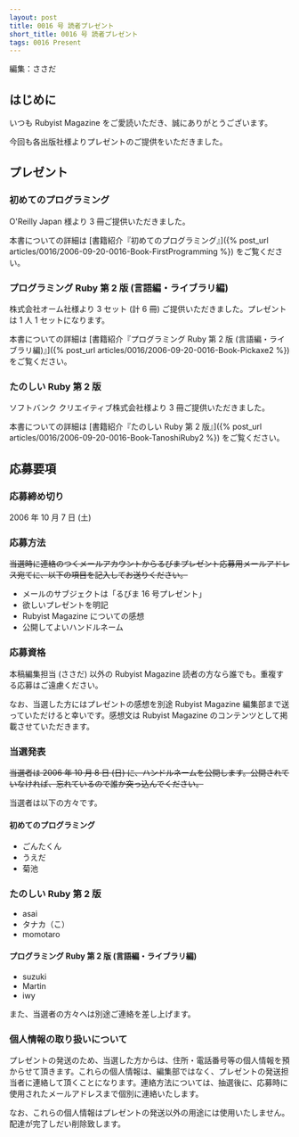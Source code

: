 ```yaml
---
layout: post
title: 0016 号 読者プレゼント
short_title: 0016 号 読者プレゼント
tags: 0016 Present
---
```



編集：ささだ

## はじめに

いつも Rubyist Magazine をご愛読いただき、誠にありがとうございます。

今回も各出版社様よりプレゼントのご提供をいただきました。

## プレゼント

### 初めてのプログラミング

O'Reilly Japan 様より 3 冊ご提供いただきました。

本書についての詳細は [書籍紹介『初めてのプログラミング』]({% post_url articles/0016/2006-09-20-0016-Book-FirstProgramming %}) をご覧ください。

### プログラミング Ruby 第 2 版 (言語編・ライブラリ編)

株式会社オーム社様より 3 セット (計 6 冊) ご提供いただきました。プレゼントは 1 人 1 セットになります。

本書についての詳細は [書籍紹介『プログラミング Ruby 第 2 版 (言語編・ライブラリ編)』]({% post_url articles/0016/2006-09-20-0016-Book-Pickaxe2 %}) をご覧ください。

### たのしい Ruby 第 2 版

ソフトバンク クリエイティブ株式会社様より 3 冊ご提供いただきました。

本書についての詳細は [書籍紹介『たのしい Ruby 第 2 版』]({% post_url articles/0016/2006-09-20-0016-Book-TanoshiRuby2 %}) をご覧ください。

## 応募要項

### 応募締め切り

2006 年 10 月 7 日 (土)

### 応募方法

 ~~当選時に連絡のつくメールアカウントからるびまプレゼント応募用メールアドレス宛てに、以下の項目を記入してお送りください。~~ 

* メールのサブジェクトは「るびま 16 号プレゼント」
* 欲しいプレゼントを明記
* Rubyist Magazine についての感想
* 公開してよいハンドルネーム


### 応募資格

本稿編集担当 (ささだ) 以外の Rubyist Magazine 読者の方なら誰でも。重複する応募はご遠慮ください。

なお、当選した方にはプレゼントの感想を別途 Rubyist Magazine 編集部まで送っていただけると幸いです。感想文は Rubyist Magazine のコンテンツとして掲載させていただきます。

### 当選発表

 ~~当選者は 2006 年 10 月 8 日 (日) に、ハンドルネームを公開します。公開されていなければ、忘れているので誰か突っ込んでください。~~ 

当選者は以下の方々です。

#### 初めてのプログラミング

* ごんたくん
* うえだ
* 菊池


### たのしい Ruby 第 2 版

* asai
* タナカ（こ）
* momotaro


#### プログラミング Ruby 第 2 版 (言語編・ライブラリ編)

* suzuki
* Martin
* iwy


また、当選者の方々へは別途ご連絡を差し上げます。

### 個人情報の取り扱いについて

プレゼントの発送のため、当選した方からは、住所・電話番号等の個人情報を預からせて頂きます。これらの個人情報は、編集部ではなく、プレゼントの発送担当者に連絡して頂くことになります。連絡方法については、抽選後に、応募時に使用されたメールアドレスまで個別に連絡いたします。

なお、これらの個人情報はプレゼントの発送以外の用途には使用いたしません。配達が完了しだい削除致します。


